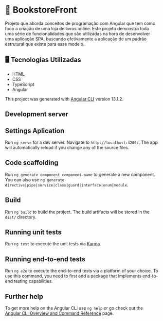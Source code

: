 # 📗 BookstoreFront
Projeto que aborda conceitos de programação com Angular que tem como foco a criação de uma loja de livros online. Este projeto demonstra toda uma série de funcionalidades que são utilizadas na hora de desenvolver uma aplicação SPA, buscando efetivamente a aplicação de um padrão estrutural que existe para esse modelo.

## 🖥️ Tecnologias Utilizadas
- HTML
- CSS
- TypeScript
- Angular

This project was generated with [Angular CLI](https://github.com/angular/angular-cli) version 13.1.2.

## Development server

## Settings Aplication
Run `ng serve` for a dev server. Navigate to `http://localhost:4200/`. The app will automatically reload if you change any of the source files.

## Code scaffolding

Run `ng generate component component-name` to generate a new component. You can also use `ng generate directive|pipe|service|class|guard|interface|enum|module`.

## Build

Run `ng build` to build the project. The build artifacts will be stored in the `dist/` directory.

## Running unit tests

Run `ng test` to execute the unit tests via [Karma](https://karma-runner.github.io).

## Running end-to-end tests

Run `ng e2e` to execute the end-to-end tests via a platform of your choice. To use this command, you need to first add a package that implements end-to-end testing capabilities.

## Further help

To get more help on the Angular CLI use `ng help` or go check out the [Angular CLI Overview and Command Reference](https://angular.io/cli) page.
